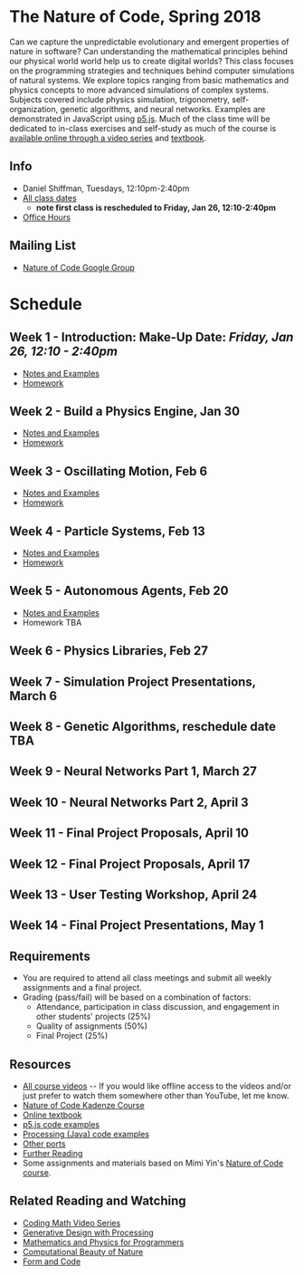 # The Nature of Code, Spring 2018

Can we capture the unpredictable evolutionary and emergent properties of nature in software? Can understanding the mathematical principles behind our physical world world help us to create digital worlds? This class focuses on the programming strategies and techniques behind computer simulations of natural systems. We explore topics ranging from basic mathematics and physics concepts to more advanced simulations of complex systems. Subjects covered include physics simulation, trigonometry, self-organization, genetic algorithms, and neural networks. Examples are demonstrated in JavaScript using [p5.js](http://p5js.org). Much of the class time will be dedicated to in-class exercises and self-study as much of the course is [available online through a video series](https://www.youtube.com/user/shiffman/playlists?shelf_id=6&view_as=subscriber&sort=dd&view=50) and [textbook](http://natureofcode.com/book/).

## Info
- Daniel Shiffman, Tuesdays, 12:10pm-2:40pm
- [All class dates](http://help.itp.nyu.edu/curriculum/registration/spring-2018-reg-info/spring-2018-class-dates-term-deadlines)
    - **note first class is rescheduled to Friday, Jan 26, 12:10-2:40pm**
- [Office Hours](https://itp.nyu.edu/inwiki/Signup/Shiffman)

## Mailing List
* [Nature of Code Google Group](https://groups.google.com/a/itp.nyu.edu/forum/#!forum/natureofcode)

# Schedule

## Week 1 - Introduction: Make-Up Date: ***Friday, Jan 26, 12:10 - 2:40pm***
* [Notes and Examples](week1)
* [Homework](https://github.com/shiffman/NOC-S18/wiki/Homework-1)

## Week 2 - Build a Physics Engine, Jan 30
* [Notes and Examples](week2)
* [Homework](https://github.com/shiffman/NOC-S18/wiki/Homework-2)

## Week 3 - Oscillating Motion, Feb  6
* [Notes and Examples](week3)
* [Homework](https://github.com/shiffman/NOC-S18/wiki/Homework-3)

## Week 4 - Particle Systems, Feb 13
* [Notes and Examples](week4)
* [Homework](https://github.com/shiffman/NOC-S18/wiki/Homework-4)

## Week 5 - Autonomous Agents, Feb 20
* [Notes and Examples](week5)
* Homework TBA

## Week 6 - Physics Libraries, Feb 27

## Week 7 - Simulation Project Presentations, March 6

## Week 8 - Genetic Algorithms, reschedule date TBA

## Week 9 - Neural Networks Part 1, March 27

## Week 10 - Neural Networks Part 2, April 3

## Week 11 - Final Project Proposals, April 10

## Week 12 - Final Project Proposals, April 17

## Week 13 - User Testing Workshop, April 24

## Week 14 - Final Project Presentations, May 1

## Requirements
* You are required to attend all class meetings and submit all weekly assignments and a final project.
* Grading (pass/fail) will be based on a combination of factors:
  * Attendance, participation in class discussion, and engagement in other students' projects (25%)
  * Quality of assignments (50%)
  * Final Project (25%)

## Resources
* [All course videos](https://www.youtube.com/user/shiffman/playlists?view=50&sort=dd&shelf_id=6) -- If you would like offline access to the videos and/or just prefer to watch them somewhere other than YouTube, let me know.
* [Nature of Code Kadenze Course](https://www.kadenze.com/courses/the-nature-of-code/info)
* [Online textbook](http://natureofcode.com/book/)
* [p5.js code examples](https://github.com/shiffman/The-Nature-of-Code-Examples-p5.js)
* [Processing (Java) code examples](https://github.com/shiffman/The-Nature-of-Code-Examples)
* [Other ports](https://github.com/shiffman/The-Nature-of-Code-Examples/blob/master/README.md)
* [Further Reading](http://natureofcode.com/book/further-reading/)
* Some assignments and materials based on Mimi Yin's [Nature of Code course](https://github.com/mimiyin/Nature-of-Code-S-16/).

## Related Reading and Watching
* [Coding Math Video Series](http://www.youtube.com/user/codingmath)
* [Generative Design with Processing](http://www.amazon.com/gp/product/1616890770/ref=as_li_ss_tl?ie=UTF8&camp=1789&creative=390957&creativeASIN=1616890770&linkCode=as2&tag=natureofcode-20)
* [Mathematics and Physics for Programmers](http://www.amazon.com/gp/product/1435457331/ref=as_li_ss_tl?ie=UTF8&camp=1789&creative=390957&creativeASIN=1435457331&linkCode=as2&tag=learniproces-20)
* [Computational Beauty of Nature](http://www.amazon.com/gp/product/0262561271/ref=as_li_ss_tl?ie=UTF8&camp=1789&creative=390957&creativeASIN=0262561271&linkCode=as2&tag=natureofcode-20)
* [Form and Code](http://formandcode.com/)
